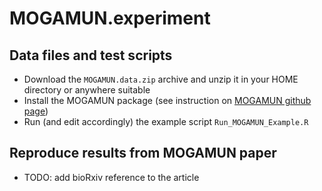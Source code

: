 # MOGAMUN.experiment

Data files and test scripts
---------------------------

- Download the `MOGAMUN.data.zip` archive and unzip it in your HOME directory or anywhere suitable
- Install the MOGAMUN package (see instruction on [MOGAMUN github page](https://github.com/Laulo/MOGAMUN))
- Run (and edit accordingly) the example script `Run_MOGAMUN_Example.R`

Reproduce results from MOGAMUN paper
------------------------------------

- TODO: add bioRxiv reference to the article
